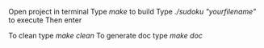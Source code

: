Open project in terminal
Type _make_ to build
Type _./sudoku "yourfilename"_ to execute
Then enter

To clean type _make clean_
To generate doc type _make doc_ 
